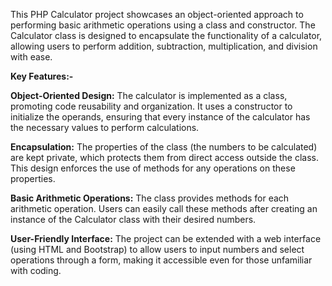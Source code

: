 This PHP Calculator project showcases an object-oriented approach to performing basic arithmetic operations using a class and constructor. 
The Calculator class is designed to encapsulate the functionality of a calculator, allowing users to perform addition, subtraction, multiplication, and division with ease.


**Key Features:-**


**Object-Oriented Design:** The calculator is implemented as a class, promoting code reusability and organization. 
It uses a constructor to initialize the operands, ensuring that every instance of the calculator has the necessary values to perform calculations.


**Encapsulation:** The properties of the class (the numbers to be calculated) are kept private, which protects them from direct access outside the class.
This design enforces the use of methods for any operations on these properties.

**Basic Arithmetic Operations:** The class provides methods for each arithmetic operation.
Users can easily call these methods after creating an instance of the Calculator class with their desired numbers.

**User-Friendly Interface:** The project can be extended with a web interface (using HTML and Bootstrap) to allow users to input numbers and select operations through a form, making it accessible even for those unfamiliar with coding.

